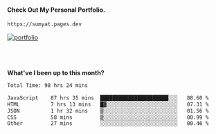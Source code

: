 #### Check Out My Personal Portfolio.
````bash
https://sumyat.pages.dev
````

<a href='https://sumyat.pages.dev/'>
    <img src='https://github.com/sumyat-aung/sumyat-aung/assets/108873224/c9b4f2be-c585-4dd3-84e1-692c3854a6d8' alt='portfolio' align='center' />
</a>


<br />
<br />


<br />
<br />

**What've I been up to this month?**

<!--START_SECTION:waka-->

```txt
Total Time: 98 hrs 24 mins

JavaScript    87 hrs 35 mins  ██████████████████████░░░   88.60 %
HTML          7 hrs 13 mins   █▓░░░░░░░░░░░░░░░░░░░░░░░   07.31 %
JSON          1 hr 32 mins    ▒░░░░░░░░░░░░░░░░░░░░░░░░   01.56 %
CSS           58 mins         ▒░░░░░░░░░░░░░░░░░░░░░░░░   00.99 %
Other         27 mins         ░░░░░░░░░░░░░░░░░░░░░░░░░   00.46 %
```

<!--END_SECTION:waka-->




